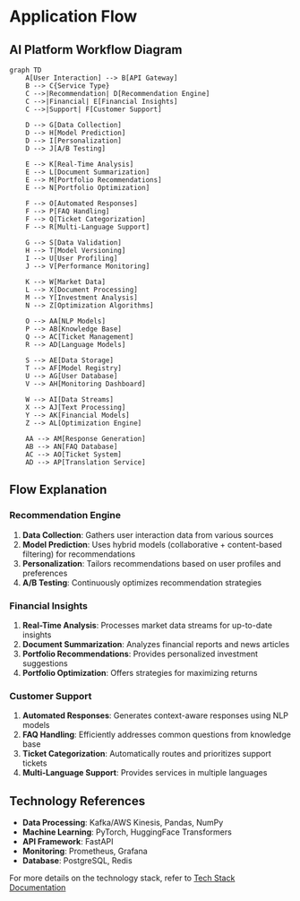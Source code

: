 # Application Flow

## AI Platform Workflow Diagram

```mermaid
graph TD
    A[User Interaction] --> B[API Gateway]
    B --> C{Service Type}
    C -->|Recommendation| D[Recommendation Engine]
    C -->|Financial| E[Financial Insights]
    C -->|Support| F[Customer Support]
    
    D --> G[Data Collection]
    D --> H[Model Prediction]
    D --> I[Personalization]
    D --> J[A/B Testing]
    
    E --> K[Real-Time Analysis]
    E --> L[Document Summarization]
    E --> M[Portfolio Recommendations]
    E --> N[Portfolio Optimization]
    
    F --> O[Automated Responses]
    F --> P[FAQ Handling]
    F --> Q[Ticket Categorization]
    F --> R[Multi-Language Support]
    
    G --> S[Data Validation]
    H --> T[Model Versioning]
    I --> U[User Profiling]
    J --> V[Performance Monitoring]
    
    K --> W[Market Data]
    L --> X[Document Processing]
    M --> Y[Investment Analysis]
    N --> Z[Optimization Algorithms]
    
    O --> AA[NLP Models]
    P --> AB[Knowledge Base]
    Q --> AC[Ticket Management]
    R --> AD[Language Models]
    
    S --> AE[Data Storage]
    T --> AF[Model Registry]
    U --> AG[User Database]
    V --> AH[Monitoring Dashboard]
    
    W --> AI[Data Streams]
    X --> AJ[Text Processing]
    Y --> AK[Financial Models]
    Z --> AL[Optimization Engine]
    
    AA --> AM[Response Generation]
    AB --> AN[FAQ Database]
    AC --> AO[Ticket System]
    AD --> AP[Translation Service]
```

## Flow Explanation

### Recommendation Engine
1. **Data Collection**: Gathers user interaction data from various sources
2. **Model Prediction**: Uses hybrid models (collaborative + content-based filtering) for recommendations
3. **Personalization**: Tailors recommendations based on user profiles and preferences
4. **A/B Testing**: Continuously optimizes recommendation strategies

### Financial Insights
1. **Real-Time Analysis**: Processes market data streams for up-to-date insights
2. **Document Summarization**: Analyzes financial reports and news articles
3. **Portfolio Recommendations**: Provides personalized investment suggestions
4. **Portfolio Optimization**: Offers strategies for maximizing returns

### Customer Support
1. **Automated Responses**: Generates context-aware responses using NLP models
2. **FAQ Handling**: Efficiently addresses common questions from knowledge base
3. **Ticket Categorization**: Automatically routes and prioritizes support tickets
4. **Multi-Language Support**: Provides services in multiple languages

## Technology References
- **Data Processing**: Kafka/AWS Kinesis, Pandas, NumPy
- **Machine Learning**: PyTorch, HuggingFace Transformers
- **API Framework**: FastAPI
- **Monitoring**: Prometheus, Grafana
- **Database**: PostgreSQL, Redis

For more details on the technology stack, refer to [Tech Stack Documentation](Tech-stack.md)
